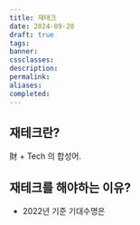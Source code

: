 ```yaml
---
title: 재태크
date: 2024-09-20
draft: true
tags:
banner:
cssclasses:
description:
permalink:
aliases:
completed:
---
```

## 재테크란?
財 + Tech 의 합성어.

## 재테크를 해야하는 이유?
- 2022년 기준 기대수명은 
